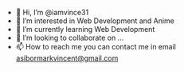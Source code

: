 - 👋 Hi, I’m @iamvince31
- 👀 I’m interested in Web Development and Anime
- 🌱 I’m currently learning Web Development 
- 💞️ I’m looking to collaborate on ...
- 📫 How to reach me you can contact me in email asibormarkvincent@gmail.com

<!---
iamvince31/iamvince31 is a ✨ special ✨ repository because its `README.md` (this file) appears on your GitHub profile.
You can click the Preview link to take a look at your changes.
--->
